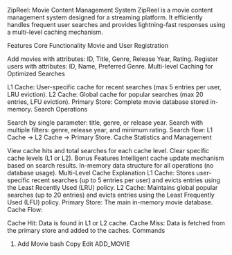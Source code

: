 ZipReel: Movie Content Management System
ZipReel is a movie content management system designed for a streaming platform. It efficiently handles frequent user searches and provides lightning-fast responses using a multi-level caching mechanism.

Features
Core Functionality
Movie and User Registration

Add movies with attributes: ID, Title, Genre, Release Year, Rating.
Register users with attributes: ID, Name, Preferred Genre.
Multi-level Caching for Optimized Searches

L1 Cache: User-specific cache for recent searches (max 5 entries per user, LRU eviction).
L2 Cache: Global cache for popular searches (max 20 entries, LFU eviction).
Primary Store: Complete movie database stored in-memory.
Search Operations

Search by single parameter: title, genre, or release year.
Search with multiple filters: genre, release year, and minimum rating.
Search flow: L1 Cache → L2 Cache → Primary Store.
Cache Statistics and Management

View cache hits and total searches for each cache level.
Clear specific cache levels (L1 or L2).
Bonus Features
Intelligent cache update mechanism based on search results.
In-memory data structure for all operations (no database usage).
Multi-Level Cache Explanation
L1 Cache: Stores user-specific recent searches (up to 5 entries per user) and evicts entries using the Least Recently Used (LRU) policy.
L2 Cache: Maintains global popular searches (up to 20 entries) and evicts entries using the Least Frequently Used (LFU) policy.
Primary Store: The main in-memory movie database.
Cache Flow:

Cache Hit: Data is found in L1 or L2 cache.
Cache Miss: Data is fetched from the primary store and added to the caches.
Commands
1. Add Movie
bash
Copy
Edit
ADD_MOVIE <id> <title> <genre> <year> <rating>
Example: ADD_MOVIE 1 "Inception" "Sci-Fi" 2010 9.5
Output: Movie 'Inception' added successfully
2. Register User
bash
Copy
Edit
ADD_USER <id> <name> <preferred_genre>
Example: ADD_USER 1 "John" "Action"
Output: User 'John' added successfully
3. Search Operations
Search by a single parameter:
bash
Copy
Edit
SEARCH <user_id> <search_type> <search_value>
Example: SEARCH 1 GENRE "Action"
Output: [List of movies with cache level indicator]
Search with multiple filters:
bash
Copy
Edit
SEARCH_MULTI <user_id> <genre> <year> <min_rating>
Example: SEARCH_MULTI 1 "Action" 2020 8.0
Output: [List of filtered movies with cache level indicator]
4. View Cache Statistics
bash
Copy
Edit
VIEW_CACHE_STATS
Output:
L1 Cache Hits: X
L2 Cache Hits: Y
Primary Store Hits: Z
Total Searches: N
5. Clear Cache
bash
Copy
Edit
CLEAR_CACHE <cache_level>
Example: CLEAR_CACHE L1
Output: L1 cache cleared successfully
